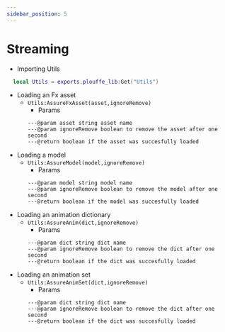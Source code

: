 ```yaml
---
sidebar_position: 5
---
```


# Streaming

- Importing Utils
```lua
  local Utils = exports.plouffe_lib:Get("Utils")
```

- Loading an Fx asset
    - ```Utils:AssureFxAsset(asset,ignoreRemove)```
        - Params
        ```
        ---@param asset string asset name
        ---@param ignoreRemove boolean to remove the asset after one second
        ---@return boolean if the asset was succesfully loaded
        ```
- Loading a model
    - ```Utils:AssureModel(model,ignoreRemove)```
        - Params
        ```
        ---@param model string model name
        ---@param ignoreRemove boolean to remove the model after one second
        ---@return boolean if the model was succesfully loaded
        ```
- Loading an animation dictionary
    - ```Utils:AssureAnim(dict,ignoreRemove)```
        - Params
        ```
        ---@param dict string dict name
        ---@param ignoreRemove boolean to remove the dict after one second
        ---@return boolean if the dict was succesfully loaded
        ```
- Loading an animation set
    - ```Utils:AssureAnimSet(dict,ignoreRemove)```
        - Params
        ```
        ---@param dict string dict name
        ---@param ignoreRemove boolean to remove the dict after one second
        ---@return boolean if the dict was succesfully loaded
        ```